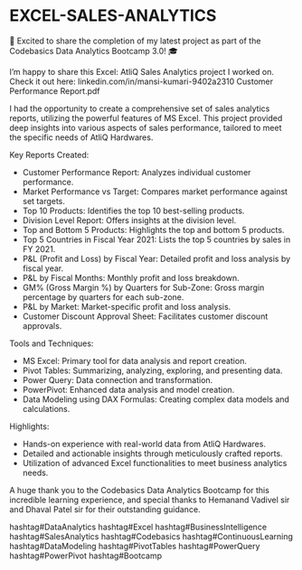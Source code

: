# EXCEL-SALES-ANALYTICS
🚀 Excited to share the completion of my latest project as part of the Codebasics Data Analytics Bootcamp 3.0! 🎓

I’m happy to share this Excel: AtliQ Sales Analytics project I worked on. 
Check it out here: linkedin.com/in/mansi-kumari-9402a2310 Customer Performance Report.pdf

I had the opportunity to create a comprehensive set of sales analytics reports, utilizing the powerful features of MS Excel. This project provided deep insights into various aspects of sales performance, tailored to meet the specific needs of AtliQ Hardwares.

Key Reports Created:
- Customer Performance Report: Analyzes individual customer performance.
- Market Performance vs Target: Compares market performance against set targets.
- Top 10 Products: Identifies the top 10 best-selling products.
- Division Level Report: Offers insights at the division level.
- Top and Bottom 5 Products: Highlights the top and bottom 5 products.
- Top 5 Countries in Fiscal Year 2021: Lists the top 5 countries by sales in FY 2021.
- P&L (Profit and Loss) by Fiscal Year: Detailed profit and loss analysis by fiscal year.
- P&L by Fiscal Months: Monthly profit and loss breakdown.
- GM% (Gross Margin %) by Quarters for Sub-Zone: Gross margin percentage by quarters for each sub-zone.
- P&L by Market: Market-specific profit and loss analysis.
- Customer Discount Approval Sheet: Facilitates customer discount approvals.

Tools and Techniques:
- MS Excel: Primary tool for data analysis and report creation.
- Pivot Tables: Summarizing, analyzing, exploring, and presenting data.
- Power Query: Data connection and transformation.
- PowerPivot: Enhanced data analysis and model creation.
- Data Modeling using DAX Formulas: Creating complex data models and calculations.

Highlights:
- Hands-on experience with real-world data from AtliQ Hardwares.
- Detailed and actionable insights through meticulously crafted reports.
- Utilization of advanced Excel functionalities to meet business analytics needs.

A huge thank you to the Codebasics Data Analytics Bootcamp for this incredible learning experience, and special thanks to Hemanand Vadivel sir and Dhaval Patel sir for their outstanding guidance.

hashtag#DataAnalytics hashtag#Excel hashtag#BusinessIntelligence hashtag#SalesAnalytics hashtag#Codebasics hashtag#ContinuousLearning hashtag#DataModeling hashtag#PivotTables hashtag#PowerQuery hashtag#PowerPivot hashtag#Bootcamp
